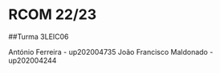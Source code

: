 # RCOM 22/23
##Turma 3LEIC06

António Ferreira - up202004735
João Francisco Maldonado - up202004244
